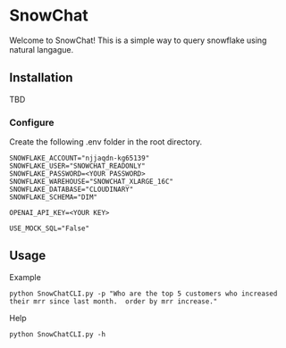 # SnowChat

Welcome to SnowChat! This is a simple way to query snowflake using natural langague.



## Installation

TBD
### Configure
Create the following .env folder in the root directory.
```
SNOWFLAKE_ACCOUNT="njjaqdn-kg65139"
SNOWFLAKE_USER="SNOWCHAT_READONLY"
SNOWFLAKE_PASSWORD=<YOUR PASSWORD>
SNOWFLAKE_WAREHOUSE="SNOWCHAT_XLARGE_16C"
SNOWFLAKE_DATABASE="CLOUDINARY"
SNOWFLAKE_SCHEMA="DIM"

OPENAI_API_KEY=<YOUR KEY>

USE_MOCK_SQL="False"
```

## Usage

Example
```
python SnowChatCLI.py -p "Who are the top 5 customers who increased their mrr since last month.  order by mrr increase."
```

 Help
 ```
 python SnowChatCLI.py -h      
 ```

